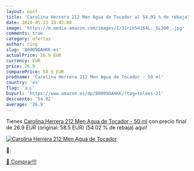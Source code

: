 ```yaml
---
layout: post
title: 'Carolina Herrera 212 Men Agua de Tocador al 54.02 % de rebaja'
date: 2020-05-23 18:42:08
image: 'https://m.media-amazon.com/images/I/31rik54164L._SL200_.jpg'
comments: true
category: ofertas
author: ring
slug: 'B0009OAHKK-es'
actualPrice: 26.9 EUR
currency: EUR
price: 26.9
comparePrice: 58.5 EUR
prodname: 'Carolina Herrera 212 Men Agua de Tocador - 50 ml'
country: 'es'
flag: '🇪🇸'
buyurl: 'https://www.amazon.es/dp/B0009OAHKK/?tag=tolees-21'
descuento: '54.02'
average: '26.9'
---
```


Tienes [Carolina Herrera 212 Men Agua de Tocador - 50 ml](https://www.amazon.es/dp/B0009OAHKK/?tag=tolees-21) con precio final de  26.9 EUR (original: 58.5 EUR) (54.02 %  de rebaja) aqui!

[![Carolina Herrera 212 Men Agua de Tocador](https://m.media-amazon.com/images/I/31rik54164L._SL200_.jpg)](https://www.amazon.es/dp/B0009OAHKK/?tag=tolees-21)

🔎:


[🛒 Comprar!!!](https://www.amazon.es/dp/B0009OAHKK/?tag=tolees-21)
